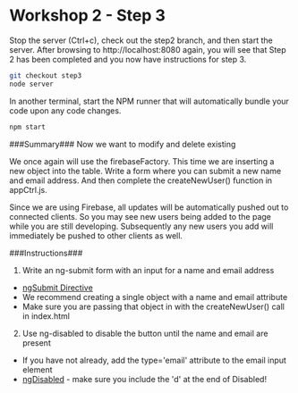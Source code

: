 # Workshop 2 - Step 3

Stop the server (Ctrl+c), check out the step2 branch, and then start the server. After browsing to http://localhost:8080 again, you will see that Step 2 has been completed and you now have instructions for step 3.

```bash
git checkout step3
node server
```

In another terminal, start the NPM runner that will automatically bundle your code upon any code changes.
```bash
npm start
```

###Summary###
Now we want to modify and delete existing 

We once again will use the firebaseFactory. This time we are inserting a new object into the table. Write a form where you can submit a new name and email address. And then complete the createNewUser() function in appCtrl.js.

Since we are using Firebase, all updates will be automatically pushed out to connected clients. So you may see new users being added to the page while you are still developing. Subsequently any new users you add will immediately be pushed to other clients as well.

###Instructions###
1. Write an ng-submit form with an input for a name and email address
 * [ngSubmit Directive](https://docs.angularjs.org/api/ng/directive/ngSubmit)
 * We recommend creating a single object with a name and email attribute
 * Make sure you are passing that object in with the createNewUser() call in index.html
2. Use ng-disabled to disable the button until the name and email are present
 * If you have not already, add the type='email' attribute to the email input element
 * [ngDisabled](https://docs.angularjs.org/api/ng/directive/ngDisabled) - make sure you include the 'd' at the end of Disabled!
